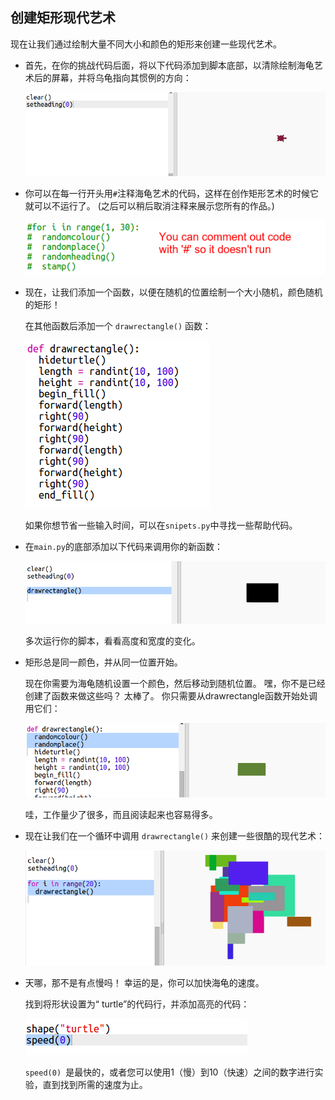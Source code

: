 ## 创建矩形现代艺术

现在让我们通过绘制大量不同大小和颜色的矩形来创建一些现代艺术。

+ 首先，在你的挑战代码后面，将以下代码添加到脚本底部，以清除绘制海龟艺术后的屏幕，并将乌龟指向其惯例的方向：
    
    ![截图](images/modern-reset.png)

+ 你可以在每一行开头用`#`注释海龟艺术的代码，这样在创作矩形艺术的时候它就可以不运行了。 (之后可以稍后取消注释来展示您所有的作品。)
    
    ![截图](images/modern-comment.png)

+ 现在，让我们添加一个函数，以便在随机的位置绘制一个大小随机，颜色随机的矩形！
    
    在其他函数后添加一个 `drawrectangle()` 函数：
    
    ![截图](images/modern-rect-function.png)
    
    如果你想节省一些输入时间，可以在`snipets.py`中寻找一些帮助代码。

+ 在`main.py`的底部添加以下代码来调用你的新函数：
    
    ![截图](images/modern-call-rect.png)
    
    多次运行你的脚本，看看高度和宽度的变化。

+ 矩形总是同一颜色，并从同一位置开始。
    
    现在你需要为海龟随机设置一个颜色，然后移动到随机位置。 嘿，你不是已经创建了函数来做这些吗？ 太棒了。 你只需要从drawrectangle函数开始处调用它们：
    
    ![截图](images/modern-random-rect.png)
    
    哇，工作量少了很多，而且阅读起来也容易得多。

+ 现在让我们在一个循环中调用 `drawrectangle()` 来创建一些很酷的现代艺术：
    
    ![截图](images/modern-rect-art.png)

+ 天哪，那不是有点慢吗！ 幸运的是，你可以加快海龟的速度。
    
    找到将形状设置为“ turtle”的代码行，并添加高亮的代码：
    
    ![截图](images/modern-speed.png)
    
    `speed(0) `是最快的，或者您可以使用1（慢）到10（快速）之间的数字进行实验，直到找到所需的速度为止。